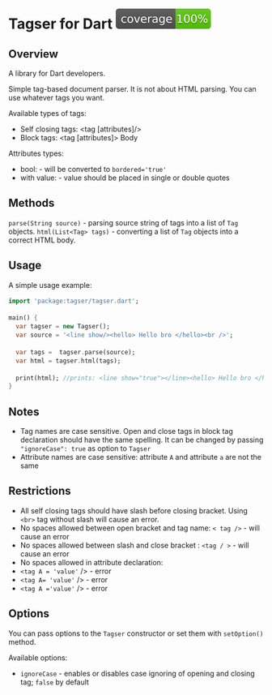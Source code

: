 # Tagser for Dart ![Coverage](https://raw.githubusercontent.com/Yohanson555/tagser4dart/master/coverage_badge.svg?sanitize=true)

## Overview

A library for Dart developers.

Simple tag-based document parser. It is not about HTML parsing. You can use whatever tags you want.

Available types of tags:
- Self closing tags: <tag [attributes]/>
- Block tags: <tag [attributes]> Body </tag>

Attributes types: 
- bool: <tag bordered /> - will be converted to `bordered='true'`
- with value: <tag bordered='false' width='7' /> - value should be placed in single or double quotes

## Methods

`parse(String source)` - parsing source string of tags into a list of `Tag` objects.
`html(List<Tag> tags)` - converting a list of `Tag` objects into a correct HTML body.

## Usage

A simple usage example:

```dart
import 'package:tagser/tagser.dart';

main() {
  var tagser = new Tagser();
  var source = '<line show/><hello> Hello bro </hello><br />';
  
  var tags =  tagser.parse(source);
  var html = tagser.html(tags);
  
  print(html); //prints: <line show="true"></line><hello> Hello bro </hello><br></br>
}
```

## Notes

- Tag names are case sensitive. Open and close tags in block tag declaration should have the same spelling. It can be changed by passing `"ignoreCase": true` as option to `Tagser`
- Attribute names are case sensitive: attribute `A` and attribute `a` are not the same

## Restrictions
- All self closing tags should have slash before closing bracket. Using `<br>` tag without slash will cause an error.
- No spaces allowed between open bracket and tag name: `< tag />` - will cause an error
- No spaces allowed between slash and close bracket : `<tag / >` - will cause an error
- No spaces allowed in attribute declaration:
 - `<tag A = 'value'` /> - error
 - `<tag A= 'value'` /> - error
 - `<tag A ='value'` /> - error
 
## Options

You can pass options to the `Tagser` constructor or set them with `setOption()` method.

Available options:
- `ignoreCase` - enables or disables case ignoring of opening and closing tag; `false` by default
